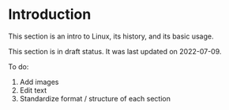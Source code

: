 # Introduction

This section is an intro to Linux, its history, and its basic usage.

This section is in draft status.
It was last updated on 2022-07-09.

To do:

1. Add images
2. Edit text
3. Standardize format / structure of each section


